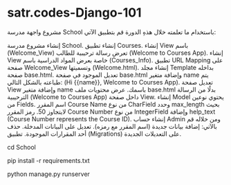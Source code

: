 # satr.codes-Django-101

مشروع واجهة مدرسة School
باستخدام ما تعلمته خلال هذهِ الدورة قم بتطبيق الآتي:


إنشاء مشروع مدرسة School.
إنشاء تطبيق Courses.
إنشاء View باسم (Welcome_View) تعرض رسالة ترحيبية للطالب (Welcome to Courses App).
إنشاء View خاصة بعرض المواد الدراسية باسم (Courses_Info).
تطبيق URL Mapping على صفحة Welcome_View وتسميتها (Welcome.html).
إنشاء مجلد Template بداخله صفحة base.html.
تعديل الموجود في صفحة base.html وإضافة متغير name يتم طباعته بالشكل التالي: (Hi {{name}}, Welcome to Courses App).
تعديل صفحة View وإضافة متغير name باسمك.
عرض محتويات ملف base.html بدلًا من الرسالة الترحيبية (Welcome to Courses App) داخل صفحة View.
إنشاء Model يحتوي نوعين من Fields.
اسم المقرر Course Name من نوع CharField وحدد max_length بحيث لايتجاوز 50.
رمز المقرر Course Number من نوع IntegerField وإضافة help_text (Course Number represents the Course ID).
إنشاء حساب Admin ومن خلاله قم بالآتي:
إضافة بيانات جديدة (اسم المقرر مع رمزه).
تعديل على البيانات المدخلة.
حذف أحد المقرارات الموجودة.
تطبيق (Migrations) على التعديلات الجديدة.



cd School

pip install -r requirements.txt 

python manage.py runserver   

